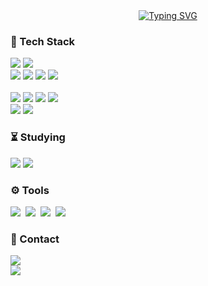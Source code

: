 <!--
**JoSuhun/JoSuhun** is a ✨ _special_ ✨ repository because its `README.md` (this file) appears on your GitHub profile.

Here are some ideas to get you started:

- 🔭 I’m currently working on ...
- 🌱 I’m currently learning ...
- 👯 I’m looking to collaborate on ...
- 🤔 I’m looking for help with ...
- 💬 Ask me about ...
- 📫 How to reach me: ...
- 😄 Pronouns: ...
- ⚡ Fun fact: ...
-->
<div align="center">
<a href="https://git.io/typing-svg"><img src="https://readme-typing-svg.demolab.com?font=Fira+Code&weight=500&size=30&pause=1000&color=996CF7&background=000000&center=true&vCenter=true&random=false&width=575&lines=Welcome+to%2C+Suhun's+Github;*+%5E%5E+*" alt="Typing SVG" /></a>
</div>

<h3>🛒 Tech Stack</h3>

  <div>
    <img src="https://img.shields.io/badge/HTML-E34F26.svg?style=for-the-badge&logo=html5&logoColor=ffffff" />
    <img src="https://img.shields.io/badge/CSS3-1572B6.svg?style=for-the-badge&logo=css3&logoColor=ffffff" />
  </div>

  <div>
    <img src="https://img.shields.io/badge/JavaScript-20232a.svg?style=for-the-badge&logo=javascript&logoColor=F7DF1E" />
    <img src="https://img.shields.io/badge/TypeScript-20232a.svg?style=for-the-badge&logo=typescript&logoColor=3178C6" />
    <img src="https://img.shields.io/badge/node.js-000000.svg?style=for-the-badge&logo=nodedotjs&logoColor=339933" />
    <img src="https://img.shields.io/badge/python-3776AB.svg?style=for-the-badge&logo=python&logoColor=ffe100" />
  </div>
  
<br/>

  <div>
    <img src="https://img.shields.io/badge/React-20232a.svg?style=for-the-badge&logo=react&logoColor=61DAFB" />
    <img src="https://img.shields.io/badge/styled--components-DB7093.svg?style=for-the-badge&logo=styledcomponents&logoColor=ffd000" />
    <img src="https://img.shields.io/badge/reactquery-FF4154.svg?style=for-the-badge&logo=reactquery&logoColor=ffffff" />
    <img src="https://img.shields.io/badge/reactrouter-000000.svg?style=for-the-badge&logo=reactrouter&logoColor=CA4245" />
  </div>

  <div>
    <img src="https://img.shields.io/badge/Vue-000000.svg?style=for-the-badge&logo=vuedotjs&logoColor=4FC08D" />
    <img src="https://img.shields.io/badge/vite-646CFF.svg?style=for-the-badge&logo=vite&logoColor=ffffff" />
  </div>


<h3>⏳ Studying</h3>

  <div>
      <img src="https://img.shields.io/badge/Next.js-000000.svg?style=for-the-badge&logo=nextdotjs&logoColor=ffffff" />
      <img src="https://img.shields.io/badge/Nest.js-000000.svg?style=for-the-badge&logo=nestjs&logoColor=E0234E" />
  </div>

<h3>⚙ Tools</h3>

  <div>
    <img src="https://img.shields.io/badge/git-F05033.svg?style=for-the-badge&logo=git&logoColor=ffffff" />&nbsp
    <img src="https://img.shields.io/badge/github-181717.svg?style=for-the-badge&logo=github&logoColor=ffffff" />&nbsp
    <img src="https://img.shields.io/badge/Notion-F3F3F3.svg?style=for-the-badge&logo=notion&logoColor=000000" />&nbsp
    <img src="https://img.shields.io/badge/figma-000000.svg?style=for-the-badge&logo=figma&logoColor=f24e1e" />&nbsp
  </div>


<h3>🔔 Contact</h3>

  <a href="mailto:chosh9128@gmail.com">
    <img src="https://img.shields.io/badge/chosh9128@gmail.com-D14836?style=for-the-badge&logo=gmail&logoColor=ffffff"/>
  </a>
  <br/>
  <a href="https://blog.naver.com/suhunidang">
    <img src="https://img.shields.io/badge/blog-03C75A?style=for-the-badge&logo=naver&logoColor=ffffff"/>
  </a>
